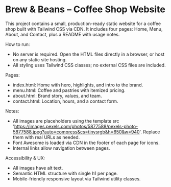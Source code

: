# Brew & Beans – Coffee Shop Website

This project contains a small, production-ready static website for a coffee shop built with Tailwind CSS via CDN. It includes four pages: Home, Menu, About, and Contact, plus a README with usage notes.

How to run:
- No server is required. Open the HTML files directly in a browser, or host on any static site hosting.
- All styling uses Tailwind CSS classes; no external CSS files are included.

Pages:
- index.html: Home with hero, highlights, and intro to the brand.
- menu.html: Coffee and pastries with itemized pricing.
- about.html: Brand story, values, and team.
- contact.html: Location, hours, and a contact form.

Notes:
- All images are placeholders using the template src 'https://images.pexels.com/photos/5877588/pexels-photo-5877588.jpeg?auto=compress&cs=tinysrgb&h=650&w=940'. Replace them with real URLs as needed.
- Font Awesome is loaded via CDN in the footer of each page for icons.
- Internal links allow navigation between pages.

Accessibility & UX:
- All images have alt text.
- Semantic HTML structure with single h1 per page.
- Mobile-friendly responsive layout via Tailwind utility classes.

